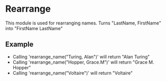 Rearrange
=========

This module is used for rearranging names.
Turns "LastName, FirstName" into "FirstName LastName"

## Example

 * Calling 'rearrange_name("Turing, Alan")' will return "Alan Turing"
 * Calling 'rearrange_name("Hopper, Grace.M")' will return "Grace M. Hopper"
* Calling 'rearrange_name("Voltaire")' will return "Voltaire"
